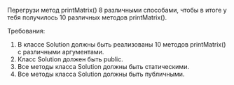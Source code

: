 
Перегрузи метод printMatrix() 8 различными способами, чтобы в итоге у тебя получилось 10 различных методов printMatrix().


Требования:
1.	В классе Solution должны быть реализованы 10 методов printMatrix() с различными аргументами.
2.	Класс Solution должен быть public.
3.	Все методы класса Solution должны быть статическими.
4.	Все методы класса Solution должны быть публичными.


